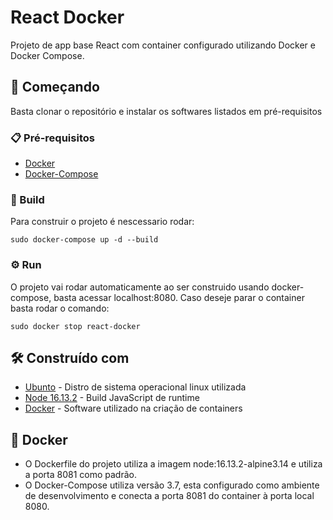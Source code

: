 # React Docker
Projeto de app base React com container configurado utilizando Docker e Docker Compose.

## 🚀 Começando
Basta clonar o repositório e instalar os softwares listados em pré-requisitos

### 📋 Pré-requisitos
* [Docker](https://docs.docker.com/desktop/windows/install/)
* [Docker-Compose](https://docs.docker.com/compose/install/)


### 🔧 Build
Para construir o projeto é nescessario rodar:
```
sudo docker-compose up -d --build
```

### ⚙️ Run
O projeto vai rodar automaticamente ao ser construido usando docker-compose, basta acessar localhost:8080. Caso deseje parar o container basta rodar o comando:
```
sudo docker stop react-docker
```

## 🛠️ Construído com

* [Ubunto](https://ubuntu.com) - Distro de sistema operacional linux utilizada
* [Node 16.13.2](https://nodejs.org/en/docs/) - Build JavaScript de runtime
* [Docker](https://docs.docker.com) - Software utilizado na criação de containers

## 🐋 Docker
* O Dockerfile do projeto utiliza a imagem node:16.13.2-alpine3.14 e utiliza a porta 8081 como padrão.
* O Docker-Compose utiliza versão 3.7, esta configurado como ambiente de desenvolvimento e conecta a porta 8081 do container à porta local 8080.
